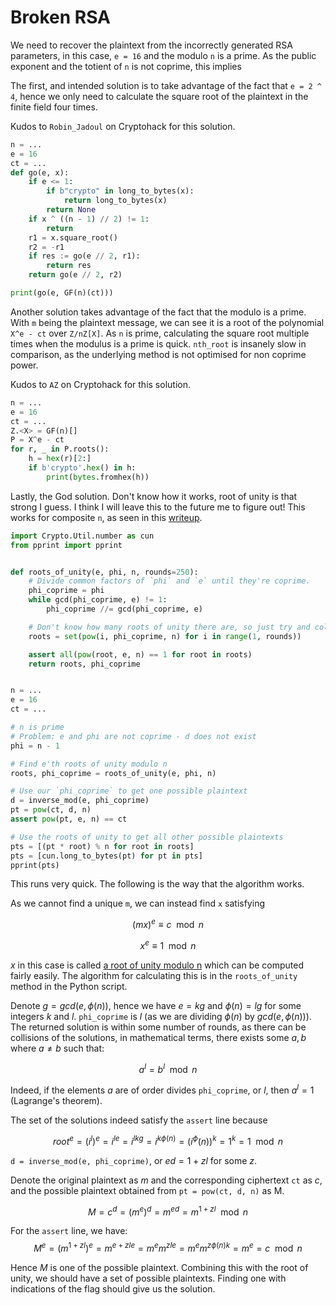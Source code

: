 # Broken RSA 

We need to recover the plaintext from the incorrectly generated RSA parameters, in this case, `e = 16` and the modulo `n` is a prime. As the public exponent and the totient of `n` is not coprime, this implies 

The first, and intended solution is to take advantage of the fact that `e = 2 ^ 4`, hence we only need to calculate the square root of the plaintext in the finite field four times.

Kudos to `Robin_Jadoul` on Cryptohack for this solution.

```python
n = ...
e = 16
ct = ...
def go(e, x):
    if e <= 1:
        if b"crypto" in long_to_bytes(x):
            return long_to_bytes(x)
        return None
    if x ^ ((n - 1) // 2) != 1:
        return
    r1 = x.square_root()
    r2 = -r1
    if res := go(e // 2, r1):
        return res
    return go(e // 2, r2)

print(go(e, GF(n)(ct)))
```

Another solution takes advantage of the fact that the modulo is a prime. With `m` being the plaintext message, we can see it is a root of the polynomial `X^e - ct` over `Z/nZ[X]`. As `n` is prime, calculating the square root multiple times when the modulus is a prime is quick. `nth_root` is insanely slow in comparison, as the underlying method is not optimised for non coprime power.

Kudos to `AZ` on Cryptohack for this solution.

```python
n = ...
e = 16
ct = ...
Z.<X> = GF(n)[]
P = X^e - ct
for r, _ in P.roots():
    h = hex(r)[2:]
    if b'crypto'.hex() in h:
        print(bytes.fromhex(h))
```

Lastly, the God solution. Don't know how it works, root of unity is that strong I guess. I think I will leave this to the future me to figure out! This works for composite `n`, as seen in this [writeup](https://hackmd.io/@65XZ9ZfDTb21FI-0un6Zhg/BJj1FqYUK).

```python
import Crypto.Util.number as cun
from pprint import pprint


def roots_of_unity(e, phi, n, rounds=250):
    # Divide common factors of `phi` and `e` until they're coprime.
    phi_coprime = phi
    while gcd(phi_coprime, e) != 1:
        phi_coprime //= gcd(phi_coprime, e)

    # Don't know how many roots of unity there are, so just try and collect a bunch
    roots = set(pow(i, phi_coprime, n) for i in range(1, rounds))

    assert all(pow(root, e, n) == 1 for root in roots)
    return roots, phi_coprime


n = ...
e = 16
ct = ...

# n is prime
# Problem: e and phi are not coprime - d does not exist
phi = n - 1

# Find e'th roots of unity modulo n
roots, phi_coprime = roots_of_unity(e, phi, n)

# Use our `phi_coprime` to get one possible plaintext
d = inverse_mod(e, phi_coprime)
pt = pow(ct, d, n)
assert pow(pt, e, n) == ct

# Use the roots of unity to get all other possible plaintexts
pts = [(pt * root) % n for root in roots]
pts = [cun.long_to_bytes(pt) for pt in pts]
pprint(pts)
```

This runs very quick. The following is the way that the algorithm works.

As we cannot find a unique `m`, we can instead find `x` satisfying

$$
(mx)^e \equiv c \mod n
$$

$$
x ^ e \equiv 1 \mod n 
$$

$x$ in this case is called [a root of unity modulo n](https://en.wikipedia.org/wiki/Root_of_unity_modulo_n) which can be computed fairly easily. The algorithm for calculating this is in the `roots_of_unity` method in the Python script. 

Denote $g = gcd(e, \phi(n))$, hence we have $e = kg$ and $\phi(n) = lg$ for some integers $k$ and $l$. `phi_coprime` is $l$ (as we are dividing $\phi(n)$ by $gcd(e, \phi(n))$). The returned solution is within some number of rounds, as there can be collisions of the solutions, in mathematical terms, there exists some $a, b$ where $a \neq b$ such that:

$$
a ^ l = b ^ l \mod n 
$$

Indeed, if the elements $a$ are of order divides `phi_coprime`, or $l$, then $a ^ l = 1$ (Lagrange's theorem).

The set of the solutions indeed satisfy the `assert` line because

$$
root ^ e = (i ^ l) ^ e = i ^ {le} = i ^ {lkg} = i ^ {k\phi(n)} = (i ^ \phi(n)) ^ k = 1 ^ k = 1 \mod n
$$

`d = inverse_mod(e, phi_coprime)`, or $ed = 1 + zl$ for some $z$.

Denote the original plaintext as $m$ and the corresponding ciphertext `ct` as $c$, and the possible plaintext obtained from `pt = pow(ct, d, n)` as M.

$$
M = c ^ d = (m ^ e) ^ d = m ^ {ed} = m ^ {1 + zl} \mod n
$$

For the `assert` line, we have: 
$$
M ^ e = (m ^ {1 + zl}) ^ e = m ^ {e + zle} = m ^ e m ^ {zle} = m ^ e m ^ {z\phi(n)k} = m ^ e = c \mod n
$$

Hence $M$ is one of the possible plaintext. Combining this with the root of unity, we should have a set of possible plaintexts. Finding one with indications of the flag should give us the solution.